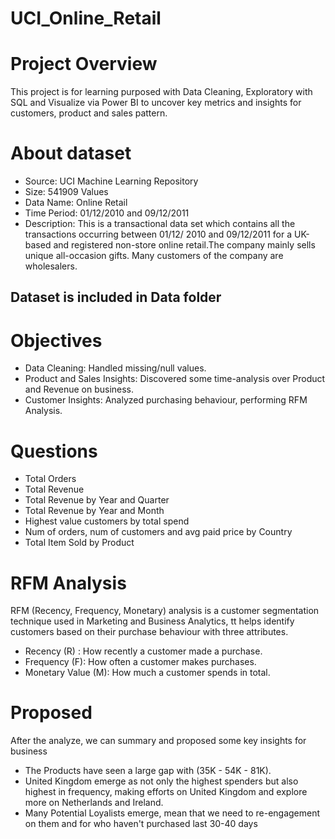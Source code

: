 # UCI_Online_Retail
# Project Overview
This project is for learning purposed with Data Cleaning, Exploratory with SQL and Visualize via Power BI to uncover key metrics and insights for customers, product and sales pattern.

# About dataset
- Source: UCI Machine Learning Repository
- Size: 541909 Values
- Data Name: Online Retail 
- Time Period: 01/12/2010 and 09/12/2011
- Description: This is a transactional data set which contains all the transactions occurring between 01/12/ 2010 and 09/12/2011 for a UK-based and registered non-store online retail.The company mainly sells unique all-occasion gifts. Many customers of the company are wholesalers.

## Dataset is included in Data folder

# Objectives
- Data Cleaning: Handled missing/null values.
- Product and Sales Insights: Discovered some time-analysis over Product and Revenue on business.
- Customer Insights: Analyzed purchasing behaviour, performing RFM Analysis.

# Questions
- Total Orders
- Total Revenue
- Total Revenue by Year and Quarter
- Total Revenue by Year and Month
- Highest value customers by total spend
- Num of orders, num of customers and avg paid price by Country
- Total Item Sold by Product

# RFM Analysis
RFM (Recency, Frequency, Monetary) analysis is a customer segmentation technique used in Marketing and Business Analytics, tt helps identify customers based on their purchase behaviour with three attributes.
- Recency (R) : How recently a customer made a purchase.
- Frequency (F): How often a customer makes purchases.
- Monetary Value (M): How much a customer spends in total.

# Proposed
After the analyze, we can summary and proposed some key insights for business
- The Products have seen a large gap with (35K - 54K - 81K).
- United Kingdom emerge as not only the highest spenders but also highest in frequency, making efforts on United Kingdom and explore more on Netherlands and Ireland.
- Many Potential Loyalists emerge, mean that we need to re-engagement on them and for who haven't purchased last 30-40 days

